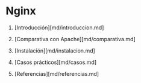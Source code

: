 # Nginx

1. [Introducción][md/introduccion.md]

2. [Comparativa con Apache][md/comparativa.md]

3. [Instalación][md/instalacion.md]

4. [Casos prácticos][md/casos.md]

5. [Referencias][md/referencias.md]